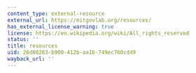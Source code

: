 ```yaml
---
content_type: external-resource
external_url: https://mitgovlab.org/resources/
has_external_license_warning: true
license: https://en.wikipedia.org/wiki/All_rights_reserved
status: ''
title: resources
uid: 26d80263-b900-412b-aa1b-749ec760cdd9
wayback_url: ''
---
```

